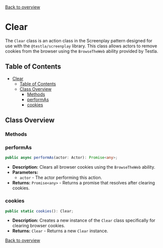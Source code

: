 [Back to overview](../../screenplay_elements.md)

# Clear

The `Clear` class is an action class in the Screenplay pattern designed for use with the `@testla/screenplay` library. This class allows actors to remove cookies from the browser using the `BrowseTheWeb` ability provided by Testla.

## Table of Contents

- [Clear](#clear)
  - [Table of Contents](#table-of-contents)
  - [Class Overview](#class-overview)
    - [Methods](#methods)
    - [performAs](#performas)
    - [cookies](#cookies)

## Class Overview

### Methods

### performAs

```typescript
public async performAs(actor: Actor): Promise<any>;
```

- **Description:** Clears all browser cookies using the `BrowseTheWeb` ability.
- **Parameters:**
  - `actor` - The actor performing this action.
- **Returns:** `Promise<any>` - Returns a promise that resolves after clearing cookies.

### cookies

```typescript
public static cookies(): Clear;
```

- **Description:** Creates a new instance of the `Clear` class specifically for clearing browser cookies.
- **Returns:** `Clear` - Returns a new `Clear` instance.

[Back to overview](../../screenplay_elements.md)